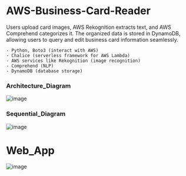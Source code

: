 # AWS-Business-Card-Reader

Users upload card images, AWS Rekognition extracts text, and AWS Comprehend categorizes it. The organized data is stored in DynamoDB, allowing users to query and edit business card information seamlessly.

    - Python, Boto3 (interact with AWS)
    - Chalice (serverless framework for AWS Lambda)
    - AWS services like Rekognition (image recognition)
    - Comprehend (NLP)
    - DynamoDB (database storage)

### Architecture_Diagram
![image](https://github.com/HannahTech/AWS-Business-Card-Reader/assets/81828685/17449e08-70a6-472b-9cc4-d40347436a5a)

### Sequential_Diagram
![image](https://github.com/HannahTech/AWS-Business-Card-Reader/assets/81828685/1d2361e9-fe5c-4bc6-a69e-972ee7bbc960)

# Web_App
![image](https://github.com/HannahTech/AWS-Business-Card-Reader/assets/81828685/33d1f3f6-2123-4ad8-8dcb-af0687be90b7)

